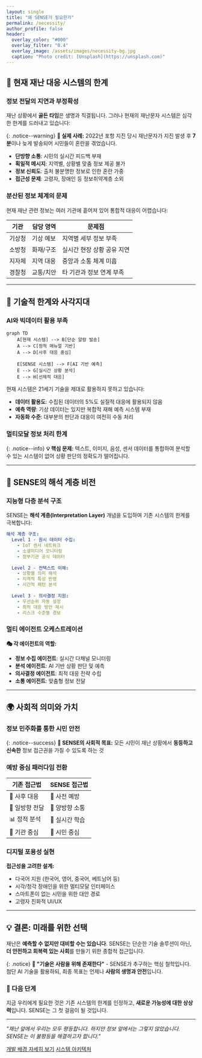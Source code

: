 ```yaml
---
layout: single
title: "왜 SENSE가 필요한가"
permalink: /necessity/
author_profile: false
header:
  overlay_color: "#000"
  overlay_filter: "0.4"
  overlay_image: /assets/images/necessity-bg.jpg
  caption: "Photo credit: [Unsplash](https://unsplash.com)"
---
```


## 🚨 현재 재난 대응 시스템의 한계

### 정보 전달의 지연과 부정확성
재난 상황에서 **골든 타임**은 생명과 직결됩니다. 그러나 현재의 재난문자 시스템은 심각한 한계를 드러내고 있습니다:

{: .notice--warning}
**💭 실제 사례:** 2022년 포항 지진 당시 재난문자가 지진 발생 후 **7분**이나 늦게 발송되어 시민들이 혼란을 겪었습니다.

- **단방향 소통**: 시민의 실시간 피드백 부재
- **획일적 메시지**: 지역별, 상황별 맞춤 정보 제공 불가
- **정보 신뢰도**: 출처 불분명한 정보로 인한 혼란 가중
- **접근성 문제**: 고령자, 장애인 등 정보취약계층 소외

### 분산된 정보 체계의 문제

현재 재난 관련 정보는 여러 기관에 흩어져 있어 통합적 대응이 어렵습니다:

| 기관 | 담당 영역 | 문제점 |
|------|-----------|--------|
| 기상청 | 기상 예보 | 지역별 세부 정보 부족 |
| 소방청 | 화재/구조 | 실시간 현장 상황 공유 지연 |
| 지자체 | 지역 대응 | 중앙과 소통 체계 미흡 |
| 경찰청 | 교통/치안 | 타 기관과 정보 연계 부족 |

---

## 🔬 기술적 한계와 사각지대

### AI와 빅데이터 활용 부족

```mermaid
graph TD
    A[현재 시스템] --> B[단순 알람 발송]
    A --> C[정적 매뉴얼 기반]
    A --> D[사후 대응 중심]
    
    E[SENSE 시스템] --> F[AI 기반 예측]
    E --> G[실시간 상황 분석]
    E --> H[선제적 대응]
```

현재 시스템은 21세기 기술을 제대로 활용하지 못하고 있습니다:

- **데이터 활용도**: 수집된 데이터의 5%도 실질적 대응에 활용되지 않음
- **예측 역량**: 기상 데이터는 있지만 복합적 재해 예측 시스템 부재
- **자동화 수준**: 대부분의 판단과 대응이 여전히 수동 처리

### 멀티모달 정보 처리 한계

{: .notice--info}
**💡 핵심 문제:** 텍스트, 이미지, 음성, 센서 데이터를 통합하여 분석할 수 있는 시스템이 없어 상황 판단의 정확도가 떨어집니다.

---

## 🧠 SENSE의 해석 계층 비전

### 지능형 다층 분석 구조

SENSE는 **해석 계층(Interpretation Layer)** 개념을 도입하여 기존 시스템의 한계를 극복합니다:

```yaml
해석 계층 구조:
  Level 1 - 원시 데이터 수집:
    - IoT 센서 네트워크
    - 소셜미디어 모니터링  
    - 정부기관 공식 데이터
    
  Level 2 - 컨텍스트 이해:
    - 상황별 의미 해석
    - 지역적 특성 반영
    - 시간적 패턴 분석
    
  Level 3 - 의사결정 지원:
    - 우선순위 자동 설정
    - 최적 대응 방안 제시
    - 리스크 수준별 경보
```

### 멀티 에이전트 오케스트레이션

**🎭 각 에이전트의 역할:**
- **정보 수집 에이전트**: 실시간 다채널 모니터링
- **분석 에이전트**: AI 기반 상황 판단 및 예측
- **의사결정 에이전트**: 최적 대응 전략 수립
- **소통 에이전트**: 맞춤형 정보 전달

---

## 🌍 사회적 의미와 가치

### 정보 민주화를 통한 시민 안전

{: .notice--success}
**🎯 SENSE의 사회적 목표:** 모든 시민이 재난 상황에서 **동등하고 신속한** 정보 접근권을 가질 수 있도록 하는 것

### 예방 중심 패러다임 전환

| 기존 접근법 | SENSE 접근법 |
|-------------|---------------|
| 🚨 사후 대응 | 🔮 사전 예방 |
| 📢 일방향 전달 | 💬 양방향 소통 |
| 📊 정적 분석 | 🔄 실시간 학습 |
| 🏢 기관 중심 | 👥 시민 중심 |

### 디지털 포용성 실현

**접근성을 고려한 설계:**
- 다국어 지원 (한국어, 영어, 중국어, 베트남어 등)
- 시각/청각 장애인을 위한 멀티모달 인터페이스
- 스마트폰이 없는 시민을 위한 대안 경로
- 고령자 친화적 UI/UX

---

## 💡 결론: 미래를 위한 선택

재난은 **예측할 수 없지만 대비할 수는 있습니다**. SENSE는 단순한 기술 솔루션이 아닌, **더 안전하고 회복력 있는 사회**를 만들기 위한 종합적 접근입니다.

{: .notice}
**💭 "기술은 사람을 위해 존재한다"** - SENSE가 추구하는 핵심 철학입니다. 첨단 AI 기술을 활용하되, 최종 목표는 언제나 **사람의 생명과 안전**입니다.

### 🚀 다음 단계

지금 우리에게 필요한 것은 기존 시스템의 한계를 인정하고, **새로운 가능성에 대한 상상력**입니다. SENSE는 그 첫 걸음이 될 것입니다.

---

*"재난 앞에서 우리는 모두 평등합니다. 하지만 정보 앞에서는 그렇지 않았습니다. SENSE는 이 불평등을 해결하고자 합니다."*

<div class="text-center">
  <a href="/motivation/" class="btn btn--primary btn--large">개발 배경 자세히 보기</a>
  <a href="#architecture" class="btn btn--outline btn--large">시스템 아키텍처</a>
</div>
